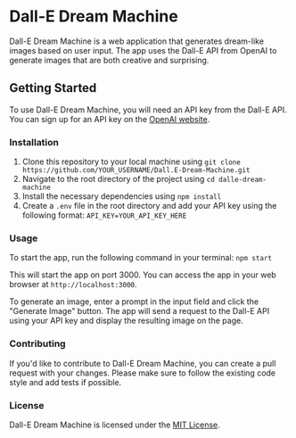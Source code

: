 # Dall-E Dream Machine

Dall-E Dream Machine is a web application that generates dream-like images based on user input. The app uses the Dall-E API from OpenAI to generate images that are both creative and surprising. 

## Getting Started

To use Dall-E Dream Machine, you will need an API key from the Dall-E API. You can sign up for an API key on the [OpenAI website](https://beta.openai.com/signup/).

### Installation

1. Clone this repository to your local machine using `git clone https://github.com/YOUR_USERNAME/Dall.E-Dream-Machine.git`
2. Navigate to the root directory of the project using `cd dalle-dream-machine`
3. Install the necessary dependencies using `npm install`
4. Create a `.env` file in the root directory and add your API key using the following format: `API_KEY=YOUR_API_KEY_HERE`

### Usage

To start the app, run the following command in your terminal: `npm start`

This will start the app on port 3000. You can access the app in your web browser at `http://localhost:3000`.

To generate an image, enter a prompt in the input field and click the "Generate Image" button. The app will send a request to the Dall-E API using your API key and display the resulting image on the page.

### Contributing

If you'd like to contribute to Dall-E Dream Machine, you can create a pull request with your changes. Please make sure to follow the existing code style and add tests if possible.

### License

Dall-E Dream Machine is licensed under the [MIT License](LICENSE).
